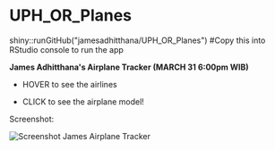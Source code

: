 # UPH_OR_Planes

shiny::runGitHub("jamesadhitthana/UPH_OR_Planes") #Copy this into RStudio console to run the app

**James Adhitthana's Airplane Tracker (MARCH 31 6:00pm WIB)**

* HOVER to see the airlines

* CLICK to see the airplane model!

Screenshot:

![Screenshot James Airplane Tracker](https://raw.githubusercontent.com/jamesadhitthana/UPH_OR_Planes/master/screenshot%20James%20Adhitthana%20Plane%20Tracker.png)
